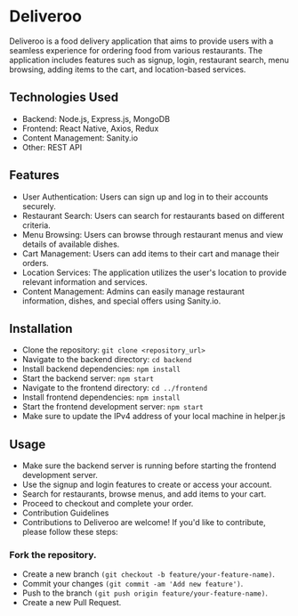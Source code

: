 # Deliveroo

Deliveroo is a food delivery application that aims to provide users with a seamless experience for ordering food from various restaurants. The application includes features such as signup, login, restaurant search, menu browsing, adding items to the cart, and location-based services.

## Technologies Used

- Backend: Node.js, Express.js, MongoDB
- Frontend: React Native, Axios, Redux
- Content Management: Sanity.io
- Other: REST API

## Features

- User Authentication: Users can sign up and log in to their accounts securely.
- Restaurant Search: Users can search for restaurants based on different criteria.
- Menu Browsing: Users can browse through restaurant menus and view details of available dishes.
- Cart Management: Users can add items to their cart and manage their orders.
- Location Services: The application utilizes the user's location to provide relevant information and services.
- Content Management: Admins can easily manage restaurant information, dishes, and special offers using Sanity.io.

## Installation

- Clone the repository: `git clone <repository_url>`
- Navigate to the backend directory: `cd backend`
- Install backend dependencies: `npm install`
- Start the backend server: `npm start`
- Navigate to the frontend directory: `cd ../frontend`
- Install frontend dependencies: `npm install`
- Start the frontend development server: `npm start`
- Make sure to update the IPv4 address of your local machine in helper.js 

## Usage

- Make sure the backend server is running before starting the frontend development server.
- Use the signup and login features to create or access your account.
- Search for restaurants, browse menus, and add items to your cart.
- Proceed to checkout and complete your order.
- Contribution Guidelines
- Contributions to Deliveroo are welcome! If you'd like to contribute, please follow these steps:

### Fork the repository.

- Create a new branch `(git checkout -b feature/your-feature-name)`.
- Commit your changes `(git commit -am 'Add new feature')`.
- Push to the branch `(git push origin feature/your-feature-name)`.
- Create a new Pull Request.


